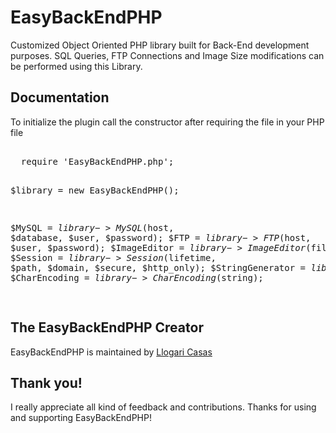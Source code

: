 # EasyBackEndPHP

<p>Customized Object Oriented PHP library built for Back-End development purposes. SQL Queries, FTP Connections and Image Size modifications can be performed using this Library.</p>


<h2>Documentation</h2>
<p>To initialize the plugin call the constructor after requiring the file in your PHP file</p>
<pre>  
  require 'EasyBackEndPHP.php';
  
  $library = new EasyBackEndPHP();
  
  $MySQL           = $library->MySQL($host, $database, $user, $password);
  $FTP             = $library->FTP($host, $user, $password);
  $ImageEditor     = $library->ImageEditor($filename);
  $Session         = $library->Session($lifetime, $path, $domain, $secure, $http_only);
  $StringGenerator = $library->StringGenerator($lenght);
  $CharEncoding    = $library->CharEncoding($string);
  
</pre>
<h2>The EasyBackEndPHP Creator</h2>
<p>EasyBackEndPHP is maintained by <a href="https://github.com/llogaricasas" target="_blank">Llogari Casas</a></p>

<h2>Thank you!</h2>
<p>I really appreciate all kind of feedback and contributions. Thanks for using and supporting EasyBackEndPHP!</p>
